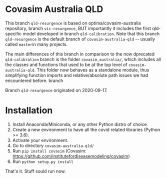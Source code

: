 # Covasim Australia QLD

This branch `qld-resurgence` is based on optima/covasim-australia repository, branch `vic-resurgence`, BUT importantly it includes the first qld-specific model developed in branch `qld-calibration`. Note that this branch `qld-resurgence` is the default branch of `covasim-australia-qld` -- usually called `master`in many projects. 

The main differences of this branch in comparison to the now dprecated `qld-calibration` branch is the folder `covasim_australia/`, which includes all the classes and functions that used to be at the top level of `covasim-australia-qld`. This folder now behaves as a standalone module, thus simplifying function imports and relative/absolute path issues we had encountered before.  branch 

Branch `qld-resurgence` originated on 2020-09-17. 

# Installation 
1. Install Anaconda/Miniconda, or any other Python distro of choice.
2. Create a new environment to have all the covid related libraries (Python >= 3.6).
3. Activate your environment.
4. Go to directory `covasim-australia-qld/`
5. Run `pip install covasim` (Covasim: https://github.com/institutefordiseasemodeling/covasim)
6. Run `python setup.py install` 

That's it. Stuff sould run now. 
